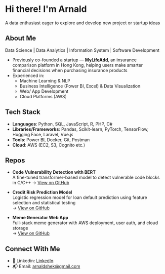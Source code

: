 #  Hi there! I'm Arnald
A data enthusiast eager to explore and develop new project or startup ideas 

## About Me


Data Science | Data Analytics | Information System | Software Development
-  Previously co-founded a startup — **[MyLifeAdd](https://www.mylifeadd.com)**, an insurance comparison platform in Hong Kong, helping users make smarter financial decisions when purchasing insurance products
- Experienced in:
  - Machine Learning & NLP
  - Business Intelligence (Power BI, Excel) & Data Visualization 
  - Web/ App Development
  - Cloud Platforms (AWS)
 

## Tech Stack


- **Languages**: Python, SQL, JavaScript, R, PHP, C#
- **Libraries/Frameworks**: Pandas, Scikit-learn, PyTorch, TensorFlow, Hugging Face, Laravel, Vue.js
- **Tools**: Power BI, Docker, Git, Postman
- **Cloud**: AWS (EC2, S3, Cognito etc.)



## Repos


- **Code Vulnerability Detection with BERT**  
  A fine-tuned transformer-based model to detect vulnerable code blocks in C/C++
  → [View on GitHub](https://github.com/kakashek/code-vulnerability-analysis-BERT)

- **Credit Risk Prediction Model**  
  Logistic regression model for loan default prediction using feature selection and statistical testing  
  → [View on GitHub](https://github.com/kakashek/credit-risk-prediction-modelling)

- **Meme Generator Web App**  
  Full-stack meme generator with AWS deployment, user auth, and cloud storage  
  → [View on GitHub](https://github.com/kakashek/meme-generator-aws)



## Connect With Me


- 💼 Linkedin: [LinkedIn](https://www.linkedin.com/in/arnaldshek)
- 📬 Email: arnaldshek@gmail.com

